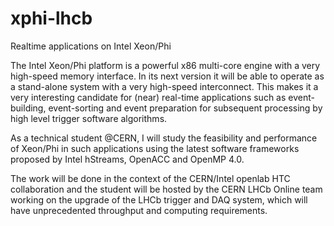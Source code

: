 # xphi-lhcb
Realtime applications on Intel Xeon/Phi

The Intel Xeon/Phi platform is a powerful x86 multi-core engine with a very high-speed memory interface. In its next version it will be able to operate as a stand-alone system with a very high-speed interconnect. This makes it a very interesting candidate for (near) real-time applications such as event-building, event-sorting and event preparation for subsequent processing by high level trigger software algorithms. 

As a technical student @CERN, I will study the feasibility and performance of Xeon/Phi in such applications using the latest software frameworks proposed by Intel hStreams, OpenACC and OpenMP 4.0. 

The work will be done in the context of the CERN/Intel openlab HTC collaboration and the student will be hosted by the CERN LHCb Online team working on the upgrade of the LHCb trigger and DAQ system, which will have unprecedented throughput and computing requirements.
